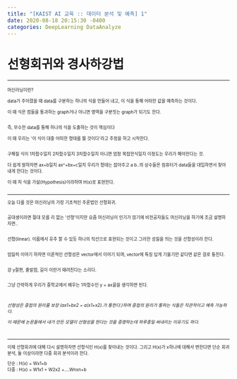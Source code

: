 ```yaml
---
title: "[KAIST AI 교육 :: 데이터 분석 및 예측] 1"
date: 2020-08-18 20:15:30 -0400
categories: DeepLearning DataAnalyze
---
```

# 선형회귀와 경사하강법

<hr/>
<div style = "font-size :0.7em">
<p>
머신러닝이란?<br/><br/>
data가 주어졌을 때 data를 구분하는 하나의 식을 만들어 내고, 이 식을 통해 어떠한 값을 예측하는 것이다.<br/><br/>
이 때 식은 점들을 통과하는 graph거나 아니면 영역을 구분짓는 graph가 되기도 한다.<br/><br/>

즉, 무수한 data를 통해 하나의 식을 도출하는 것이 핵심이다 <br/><br/>
이 때 우리는 '이 식이 대충 어떠한 형태를 띌 것이다'라고 추정을 하고 시작한다.<br/><br/>

구해질 식이 1차함수일지 2차함수일지 3차함수일지 아니면 엄청 복잡한식일지 이정도는 우리가 해야한다는 것.<br/><br/>
더 쉽게 말하자면  ax+b일지 ax^+bx+c일지 우리가 형태는 잡아주고 a b..의 상수들은 컴퓨터가 data들을 대입하면서 찾아내게 한다는 것이다.<br/><br/>
이 때 저 식을 가설(Hypothesis)이라하며 H(x)로 표현한다.<br/><br/> 

</p>
<hr/>
<p>
오늘 다룰 것은 머신러닝의 가장 기초적인 추론법인 선형회귀.<br/><br/>

공대생이라면 절대 모를 리 없는 '선형'이지만 요즘 머신러닝이 인기가 많기에 비전공자들도
머신러닝을 하기에 조금 설명하자면..<br/><br/>

선형(linear). 이름에서 유추 할 수 있듯 하나의 직선으로 표현되는 것이고 그러한 성질을 띄는 것을 선형성이라 한다.<br/><br/>

엄밀히 이야기 하자면 이론적인 선형성은 vector에서 이야기 되며, vector에 특징 답게 기울기만 같다면 같은 걸로 퉁친다.<br/><br/>

걍 y절편, 출발점, 길이 이딴거 때려친다는 소리다.<br/><br/>

그냥 간략하게 우리가 중학교에서 배우는 1차함수인 y = ax꼴을 생각하면 된다.<br/><br/><br/>

<i>선형성은 중첩의 원리를 보장 (ax1+bx2 = a(x1+x2).가 통한다.)하며 중첩의 원리가 통하는 식들은 직관적이고 예측 가능하다.<br/>

이 때문에 논문들에서 내가 만든 모델이 선형성을 띈다는 것을 증명하는데 하루종일 써내리는 이유기도 하다.</i><br/><br/><br/>


</p>
<hr/>
<p>
이제 선형회귀에 대해 다시 설명하자면 선형식인 H(x)를 찾아내는 것이다.
그리고 H(x)가 x하나에 대해서 변한다면 단순 회귀 분석, 둘 이상이라면 다중 회귀 분석이라 한다.<br/>

단순 : H(x) = Wx1+b<br/>
다중 : H(x) = W1x1 + W2x2 +....Wnxn+b<br/>

<br/><br/>

</p>
<div/>